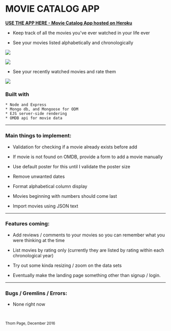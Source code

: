 # MOVIE CATALOG APP

[**USE THE APP HERE - Movie Catalog App hosted on Heroku**](https://movie-catalog-app.herokuapp.com)

* Keep track of all the movies you've ever watched in your life ever

* See your movies listed alphabetically and chronologically

![](https://i.imgur.com/nZjnEPB.png)

![](https://i.imgur.com/eYb9mUt.png)

* See your recently watched movies and rate them

![](https://i.imgur.com/p703gD0.png)


### Built with
	* Node and Express
	* Mongo db, and Mongoose for ODM
	* EJS server-side rendering
	* OMDB api for movie data

----
### Main things to implement:

* Validation for checking if a movie already exists before add

* If movie is not found on OMDB, provide a form to add a movie manually
 * Use default poster for this until I validate the poster size

* Remove unwanted dates

* Format alphabetical column display
 * Movies beginning with numbers should come last

* Import movies using JSON text

----
### Features coming:

* Add reviews / comments to your movies so you can remember what you were thinking at the time

* List movies by rating only (currently they are listed by rating within each chronological year)

* Try out some kinda resizing / zoom on the data sets

* Eventually make the landing page something other than signup / login.

----
### Bugs / Gremlins / Errors:

* None right now

<br>


<small>Thom Page, December 2016</small>
